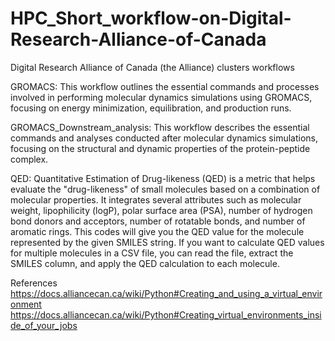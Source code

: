 # HPC_Short_workflow-on-Digital-Research-Alliance-of-Canada
Digital Research Alliance of Canada (the Alliance) clusters workflows


GROMACS: This workflow outlines the essential commands and processes involved in performing molecular dynamics simulations using GROMACS, focusing on energy minimization, equilibration, and production runs.

GROMACS_Downstream_analysis: This workflow describes the essential commands and analyses conducted after molecular dynamics simulations, focusing on the structural and dynamic properties of the protein-peptide complex.

QED: Quantitative Estimation of Drug-likeness (QED) is a metric that helps evaluate the "drug-likeness" of small molecules based on a combination of molecular properties. It integrates several attributes such as molecular weight, lipophilicity (logP), polar surface area (PSA), number of hydrogen bond donors and acceptors, number of rotatable bonds, and number of aromatic rings. This codes will give you the QED value for the molecule represented by the given SMILES string. If you want to calculate QED values for multiple molecules in a CSV file, you can read the file, extract the SMILES column, and apply the QED calculation to each molecule.

References
https://docs.alliancecan.ca/wiki/Python#Creating_and_using_a_virtual_environment
https://docs.alliancecan.ca/wiki/Python#Creating_virtual_environments_inside_of_your_jobs
